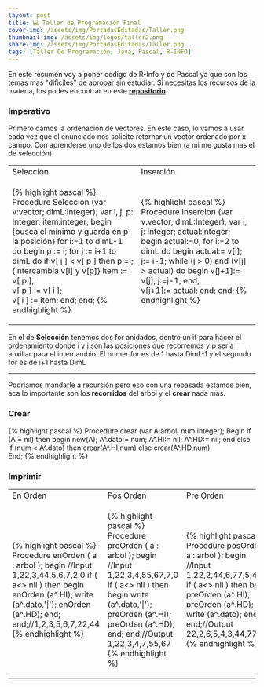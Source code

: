 ```yaml
---
layout: post
title: 💻 Taller de Programación Final
cover-img: /assets/img/PortadasEditadas/Taller.png
thumbnail-img: /assets/img/logos/taller2.png
share-img: /assets/img/PortadasEditadas/Taller.png
tags: [Taller De Programación, Java, Pascal, R-INFO]
---
```


En este resumen voy a poner codigo de R-Info y de Pascal ya que son los temas mas "dificiles" de aprobar sin estudiar. Si necesitas los recursos de la materia, los podes encontrar en este [**repositorio**](https://github.com/Fabian-Martinez-Rincon/Taller-de-Programacion)

### Imperativo

Primero damos la ordenación de vectores. En este caso, lo vamos a usar cada vez que el enunciado nos solicite retornar un vector ordenado por x campo. Con aprenderse uno de los dos estamos bien (a mi me gusta mas el de selección)

<table><tr><td>Selección</td><td>Inserción</td></tr><tr><td>

{% highlight pascal %}
  Procedure Seleccion (var v:vector; dimL:Integer);
  var 
      i, j, p: Integer;
      item:integer;
  begin
      {busca el mínimo y guarda en p la posición}
      for i:=1 to dimL-1 do 
      begin 
          p := i;
          for j := i+1 to dimL do
              if v[ j ] < v[ p ] then p:=j;
          {intercambia v[i] y v[p]}
          item := v[ p ];   
          v[ p ] := v[ i ];   
          v[ i ] := item;
      end;
  end;
{% endhighlight %}

</td><td>

{% highlight pascal %}
  Procedure Insercion (var v:vector; dimL:Integer);
  var 
      i, j: Integer; 
      actual:integer;
  begin
      actual:=0;
      for i:=2 to dimL do 
      begin 
          actual:= v[i];
          j:= i-1; 
          while (j > 0) and (v[j] > actual) do
          begin
              v[j+1]:= v[j];
              j:=j-1;
          end;  
          v[j+1]:= actual; 
      end;
  end;
{% endhighlight %}
</td></tr>
</table>

En el de **Selección** tenemos dos for anidados, dentro un if para hacer el ordenamiento donde i y j son las posiciones que recorremos y p seria auxiliar para el intercambio. El primer for es de 1 hasta DimL-1 y el segundo for es de i+1 hasta DimL

--- 

Podriamos mandarle a recursión pero eso con una repasada estamos bien, aca lo importante son los **recorridos** del arbol y el **crear** nada más.

### Crear

{% highlight pascal %}
  Procedure crear (var A:arbol; num:integer);
  Begin
    if (A = nil) then
    begin
      new(A);
      A^.dato:= num; 
      A^.HI:= nil; 
      A^.HD:= nil;
    end
    else
      if (num < A^.dato) then 
        crear(A^.HI,num)
      else 
        crear(A^.HD,num)   
  End;
{% endhighlight %}


### Imprimir


<table>
<tr><td> En Orden </td> <td> Pos Orden </td><td> Pre Orden </td></tr><tr><td>
 
{% highlight pascal %}
  Procedure enOrden ( a : arbol );
  begin //Input 1,22,3,44,5,6,7,2,0
      if ( a<> nil ) then begin
          enOrden (a^.HI);
          write (a^.dato,'|');
          enOrden (a^.HD);
      end;
  end;//1,2,3,5,6,7,22,44
{% endhighlight %}

</td><td>

{% highlight pascal %}
  Procedure preOrden ( a : arbol );
  begin //Input 1,22,3,4,55,67,7,0
      if ( a<> nil ) then begin
          write (a^.dato,'|');   
          preOrden (a^.HI);
          preOrden (a^.HD);
      end;
  end;//Output 1,22,3,4,7,55,67
{% endhighlight %}

</td><td>
  
{% highlight pascal %}
Procedure posOrden ( a : arbol );
begin //Input 1,22,2,44,6,77,5,4,3,0
    if ( a<> nil ) then begin
        preOrden (a^.HI);
        preOrden (a^.HD);
        write (a^.dato);
    end;
end;//Output 22,2,6,5,4,3,44,77,1
{% endhighlight %}

</td></tr></table>